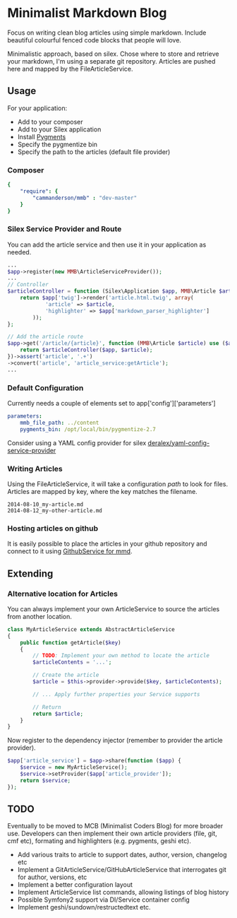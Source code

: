 # Minimalist Markdown Blog

Focus on writing clean blog articles using simple markdown. Include beautiful colourful fenced code blocks that people
will love.

Minimalistic approach, based on silex. Chose where to store and retrieve your markdown, I'm using a separate git
repository. Articles are pushed here and mapped by the FileArticleService.

## Usage

For your application:

* Add to your composer
* Add to your Silex application
* Install [Pygments](http://pygments.org/download/)
* Specify the pygmentize bin
* Specify the path to the articles (default file provider)

### Composer

```yaml
{
    "require": {
        "cammanderson/mmb" : "dev-master"
    }
}
```


### Silex Service Provider and Route

You can add the article service and then use it in your application as needed.

```php
...
$app->register(new MMB\ArticleServiceProvider());
...
// Controller
$articleController = function (Silex\Application $app, MMB\Article $article) {
    return $app['twig']->render('article.html.twig', array(
            'article' => $article,
            'highlighter' => $app['markdown_parser_highlighter']
        ));
};

// Add the article route
$app->get('/article/{article}', function (MMB\Article $article) use ($app, $articleController) {
    return $articleController($app, $article);
})->assert('article', '.+')
->convert('article', 'article_service:getArticle');
...
```

### Default Configuration

Currently needs a couple of elements set to app['config']['parameters']

```yaml
parameters:
    mmb_file_path: ../content
    pygments_bin: /opt/local/bin/pygmentize-2.7
```

Consider using a YAML config provider for silex [deralex/yaml-config-service-provider](http://https://github.com/deralex/YamlConfigServiceProvider)

### Writing Articles

Using the FileArticleService, it will take a configuration _path_ to look for files. Articles are mapped by key, where
the key matches the filename.

    2014-08-10_my-article.md
    2014-08-12_my-other-article.md

### Hosting articles on github

It is easily possible to place the articles in your github repository and connect to it using [GithubService for mmd](https://github.com/cammanderson/mmb-github).

## Extending

### Alternative location for Articles

You can always implement your own ArticleService to source the articles from another location.

```php
class MyArticleService extends AbstractArticleService
{
    public function getArticle($key)
    {
        // TODO: Implement your own method to locate the article
        $articleContents = '...';

        // Create the article
        $article = $this->provider->provide($key, $articleContents);

        // ... Apply further properties your Service supports

        // Return
        return $article;
    }
}
```

Now register to the dependency injector (remember to provider the article provider).

```php
$app['article_service'] = $app->share(function ($app) {
    $service = new MyArticleService();
    $service->setProvider($app['article_provider']);
    return $service;
});
```

## TODO

Eventually to be moved to MCB (Minimalist Coders Blog) for more broader use. Developers can then implement their
own article providers (file, git, cmf etc), formating and highlighters (e.g. pygments, geshi etc).

- Add various traits to article to support dates, author, version, changelog etc
- Implement a GitArticleService/GitHubArticleService that interrogates git for author, versions, etc
- Implement a better configuration layout
- Implement ArticleService list commands, allowing listings of blog history
- Possible Symfony2 support via DI/Service container config
- Implement geshi/sundown/restructedtext etc.

